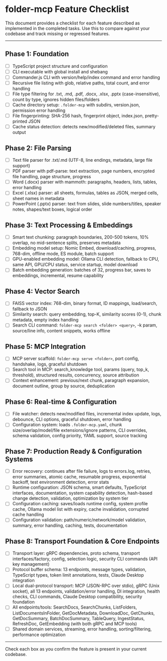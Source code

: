 # folder-mcp Feature Checklist

This document provides a checklist for each feature described as implemented in the completed tasks. Use this to compare against your codebase and track missing or regressed features.

---

## Phase 1: Foundation
- [ ] TypeScript project structure and configuration
- [ ] CLI executable with global install and shebang
- [ ] Commander.js CLI with version/help/index command and error handling
- [ ] Recursive file listing with glob, relative paths, total count, and error handling
- [ ] File type filtering for .txt, .md, .pdf, .docx, .xlsx, .pptx (case-insensitive), count by type, ignores hidden files/folders
- [ ] Cache directory setup: `.folder-mcp` with subdirs, version.json, permission error handling
- [ ] File fingerprinting: SHA-256 hash, fingerprint object, index.json, pretty-printed JSON
- [ ] Cache status detection: detects new/modified/deleted files, summary output

## Phase 2: File Parsing
- [ ] Text file parser for .txt/.md (UTF-8, line endings, metadata, large file support)
- [ ] PDF parser with pdf-parse: text extraction, page numbers, encrypted file handling, page structure, progress
- [ ] Word (.docx) parser with mammoth: paragraphs, headers, lists, tables, error handling
- [ ] Excel (.xlsx) parser: all sheets, formulas, tables as JSON, merged cells, sheet names in metadata
- [ ] PowerPoint (.pptx) parser: text from slides, slide numbers/titles, speaker notes, shapes/text boxes, logical order

## Phase 3: Text Processing & Embeddings
- [ ] Smart text chunking: paragraph boundaries, 200-500 tokens, 10% overlap, no mid-sentence splits, preserves metadata
- [ ] Embedding model setup: Nomic Embed, download/caching, progress, 768-dim, offline mode, ES module, batch support
- [ ] GPU-enabled embedding model: Ollama CLI detection, fallback to CPU, same API, GPU/CPU status, service startup, model download
- [ ] Batch embedding generation: batches of 32, progress bar, saves to embeddings, incremental, resume capability

## Phase 4: Vector Search
- [ ] FAISS vector index: 768-dim, binary format, ID mappings, load/search, fallback to JSON
- [ ] Similarity search: query embedding, top-K, similarity scores (0-1), chunk metadata, empty index handling
- [ ] Search CLI command: `folder-mcp search <folder> <query>`, -k param, source/line info, content snippets, works offline

## Phase 5: MCP Integration
- [ ] MCP server scaffold: `folder-mcp serve <folder>`, port config, handshake, logs, graceful shutdown
- [ ] Search tool in MCP: search_knowledge tool, params (query, top_k, threshold), structured results, concurrency, source attribution
- [ ] Context enhancement: previous/next chunk, paragraph expansion, document outline, group by source, deduplication

## Phase 6: Real-time & Configuration
- [ ] File watcher: detects new/modified files, incremental index update, logs, debounce, CLI options, graceful shutdown, error handling
- [ ] Configuration system: loads `.folder-mcp.yaml`, chunk size/overlap/model/file extensions/ignore patterns, CLI overrides, schema validation, config priority, YAML support, source tracking

## Phase 7: Production Ready & Configuration Systems
- [ ] Error recovery: continues after file failure, logs to errors.log, retries, error summaries, atomic cache, resumable progress, exponential backoff, test environment detection, error stats
- [ ] Runtime configuration: JSON schema, smart defaults, TypeScript interfaces, documentation, system capability detection, hash-based change detection, validation, optimization by system tier
- [ ] Configuration caching: saves/loads runtime config, system profile cache, Ollama model list with expiry, cache invalidation, corrupted cache handling
- [ ] Configuration validation: path/numeric/network/model validation, summary, error handling, caching, tests, documentation

## Phase 8: Transport Foundation & Core Endpoints
- [ ] Transport layer: gRPC dependencies, proto schema, transport interfaces/factory, config, selection logic, security CLI commands (API key management)
- [ ] Protocol buffer schema: 13 endpoints, message types, validation, TypeScript types, token limit annotations, tests, Claude Desktop integration
- [ ] Local dual-protocol transport: MCP (JSON-RPC over stdio), gRPC (Unix socket), all 13 endpoints, validation/error handling, DI integration, health checks, CLI commands, Claude Desktop compatibility, security foundation
- [ ] All endpoints/tools: SearchDocs, SearchChunks, ListFolders, ListDocumentsInFolder, GetDocMetadata, DownloadDoc, GetChunks, GetDocSummary, BatchDocSummary, TableQuery, IngestStatus, RefreshDoc, GetEmbedding (with both gRPC and MCP tools)
- [ ] Shared domain services, streaming, error handling, sorting/filtering, performance optimization

---

Check each box as you confirm the feature is present in your current codebase.

